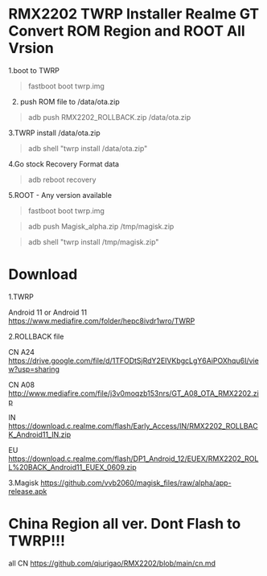 # RMX2202 TWRP Installer Realme GT Convert  ROM Region and ROOT All Vrsion
1.boot to TWRP

> fastboot boot twrp.img

2. push ROM file to /data/ota.zip

> adb push RMX2202_ROLLBACK.zip /data/ota.zip

3.TWRP install /data/ota.zip

> adb shell "twrp install /data/ota.zip"

4.Go stock Recovery Format data

> adb reboot recovery

5.ROOT - Any version available

> fastboot boot twrp.img

> adb push Magisk_alpha.zip /tmp/magisk.zip

> adb shell "twrp install /tmp/magisk.zip"

# Download

1.TWRP

Android 11 or Android 11 https://www.mediafire.com/folder/hepc8ivdr1wro/TWRP

2.ROLLBACK file

CN A24 ​https://drive.google.com/file/d/1TFODtSjRdY2EIVKbgcLgY6AiPOXhqu6I/view?usp=sharing​​​

CN A08 ​http://www.mediafire.com/file/j3v0moqzb153nrs/GT_A08_OTA_RMX2202.zip​​​

IN ​https://download.c.realme.com/flash/Early_Access/IN/RMX2202_ROLLBACK_Android11_IN.zip​​​

EU ​https://download.c.realme.com/flash/DP1_Android_12/EUEX/RMX2202_ROLL%20BACK_Android11_EUEX_0609.zip​​​

3.Magisk 
https://github.com/vvb2060/magisk_files/raw/alpha/app-release.apk

# China Region all ver. Dont Flash to TWRP!!!

all CN https://github.com/qiurigao/RMX2202/blob/main/cn.md
